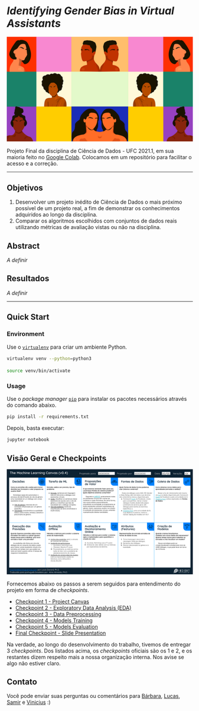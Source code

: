 # *Identifying Gender Bias in Virtual Assistants*

![alt text](resources/images/gender_bias.png)

Projeto Final da disciplina de Ciência de Dados - UFC 2021.1, em sua maioria feito no [Google Colab](https://research.google.com/colaboratory/faq.html). Colocamos em um repositório para facilitar o acesso e a correção.

---

## Objetivos
1. Desenvolver um projeto inédito de Ciência de Dados o mais próximo possível de um projeto real, a fim de demonstrar os conhecimentos adquiridos ao longo da disciplina.
2. Comparar os algoritmos escolhidos com conjuntos de dados reais utilizando métricas de avaliação vistas ou não na disciplina.

## Abstract

*A definir*

## Resultados 

*A definir*

---

## Quick Start

### Environment

Use o [`virtualenv`](https://virtualenv.pypa.io/en/latest/) para criar um ambiente Python.

```bash
virtualenv venv --python=python3

source venv/bin/activate
```

### Usage

Use o *package manager* [`pip`](https://pip.pypa.io/en/stable/) para instalar os pacotes necessários através do comando abaixo.

```bash
pip install -r requirements.txt
```

Depois, basta executar: 

```bash
jupyter notebook
```

## Visão Geral e Checkpoints

![ml canvas](/resources/images/ml_canvas.png)

Fornecemos abaixo os passos a serem seguidos para entendimento do projeto em forma de *checkpoints*.

* [Checkpoint 1 - Project Canvas](/resources/docs/CHECKPOINT_1_CANVAS.md)
* [Checkpoint 2 - Exploratory Data Analysis (EDA)](https://github.com/barbaraneves/gender-bias-in-virtual-assistants/tree/main/exploratory-data-analysis)
* [Checkpoint 3 - Data Preprocessing](/resources/docs/)
* [Checkpoint 4 - Models Training](/resources/docs/)
* [Checkpoint 5 - Models Evaluation](/resources/docs/)
* [Final Checkpoint - Slide Presentation](/resources/docs/)

Na verdade, ao longo do desenvolvimento do trabalho, tivemos de entregar 3 *checkpoints*. Dos listados acima, os *checkpoints* oficiais são os 1 e 2, e os restantes dizem respeito mais a nossa organização interna. Nos avise se algo não estiver claro.

## Contato

Você pode enviar suas perguntas ou comentários para [Bárbara](https://github.com/barbaraneves), [Lucas](https://github.com/Lucas08Ben), [Samir](https://github.com/samirbraga) e [Vinicius](https://github.com/bgvinicius) :)
